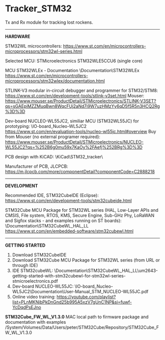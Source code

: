 # Tracker_STM32
Tx and Rx module for tracking lost rockens.

*****************************************************************************************************************************

<b>HARDWARE</b>

STM32WL microcontrollers:
https://www.st.com/en/microcontrollers-microprocessors/stm32wl-series.html

Selected MCU:
STMicroelectronics STM32WLE5CCU6 (single core)

MCU STM32WLEx - Documentation
\Documentation\STM32WLEx\
https://www.st.com/en/microcontrollers-microprocessors/stm32wlex/documentation.html

STLINK-V3 modular in-circuit debugger and programmer for STM32/STM8:
https://www.st.com/en/development-tools/stlink-v3set.html
Mouser: https://www.mouser.se/ProductDetail/STMicroelectronics/STLINK-V3SET?qs=sGAEpiMZZMuqBwn8WqcFUj2aNd7i9W7uzHMzYy6qD5f5R5n3HCQ2Rg%3D%3D

Dev-board NUCLEO-WL55JC2, similiar MCU (STM32WL55JC) for prototyping:
\IO-board_Nucleo-WL5JC2\
https://www.st.com/en/evaluation-tools/nucleo-wl55jc.html#overview
Buy from Mouser (no external programer required): https://www.mouser.se/ProductDetail/STMicroelectronics/NUCLEO-WL55JC2?qs=%252B6g0mu59x7KaOy%2FAefj%252BRg%3D%3D

PCB design with KiCAD:
\KiCad\STM32_tracker\

Manufacturer of PCB, JLCPCB:
https://m.jlcpcb.com/more/componentDetail?componentCode=C2888218


*****************************************************************************************************************************

<b>DEVELOPMENT</b>

Recommended IDE, STM32CubeIDE (Eclipse):
https://www.st.com/en/development-tools/stm32cubeide.html

STM32Cube MCU Package for STM32WL series (HAL, Low-Layer APIs and CMSIS, File system, RTOS, KMS, Secure Engine, Sub-GHz Phy, LoRaWAN and Sigfox stacks - and examples running on ST boards):
\Documentation\STM32CubeWL_HAL_LL\
https://www.st.com/en/embedded-software/stm32cubewl.html


*****************************************************************************************************************************

<b>GETTING STARTED</b>
1. Download STM32CubeIDE
2. Download STM32Cube MCU Package for STM32WL series (from URL or through IDE)
3. IDE STM32cubeWL: \Documentation\STM32CubeWL_HAL_LL\um2643-getting-started-with-stm32cubewl-for-stm32wl-series-stmicroelectronics.pdf
4. Dev-board NUCLEO-WL55JC: \IO-board_Nucleo-WL5JC2\Documentation\User-Manual_STM_NUCLEO-WL55JC.pdf
5. Online video training: https://youtube.com/playlist?list=PLnMKNibPkDnGnd25b995A5xzV7gUnC1NP&si=fuwf-YcDqdPsEJno

<b>STM32Cube_FW_WL_V1.3.0</b>
MAC local path to firmware package and documentation with examples
/System/Volumes/Data/Users/peter/STM32Cube/Repository/STM32Cube_FW_WL_V1.3.0
